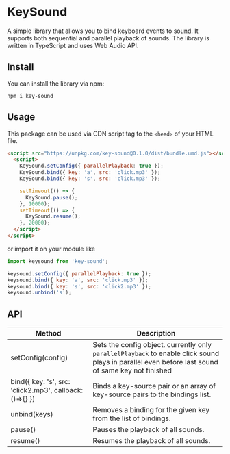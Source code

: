 # KeySound

A simple library that allows you to bind keyboard events to sound. It supports both sequential and parallel playback of sounds. The library is written in TypeScript and uses Web Audio API.

## Install

You can install the library via npm:

```
npm i key-sound
```

## Usage

This package can be used via CDN script tag to the `<head>` of your HTML file.

```html
<script src="https://unpkg.com/key-sound@0.1.0/dist/bundle.umd.js"></script>
  <script>
    KeySound.setConfig({ parallelPlayback: true });
    KeySound.bind({ key: 'a', src: 'click.mp3' });
    KeySound.bind({ key: 's', src: 'click.mp3' });

    setTimeout(() => {
      KeySound.pause();
    }, 10000);
    setTimeout(() => {
      KeySound.resume();
    }, 20000);
  </script>
</script>
```

or import it on your module like

```js
import keysound from 'key-sound';

keysound.setConfig({ parallelPlayback: true });
keysound.bind({ key: 'a', src: 'click.mp3' });
keysound.bind({ key: 's', src: 'click2.mp3' });
keysound.unbind('s');
```

## API

| Method                                                  | Description                                                                                                                                       |
| ------------------------------------------------------- | ------------------------------------------------------------------------------------------------------------------------------------------------- |
| setConfig(config)                                       | Sets the config object. currently only `parallelPlayback` to enable click sound plays in parallel even before last sound of same key not finished |
| bind({ key: 's', src: 'click2.mp3', callback: ()=>{} }) | Binds a key-source pair or an array of key-source pairs to the bindings list.                                                                     |
| unbind(keys)                                            | Removes a binding for the given key from the list of bindings.                                                                                    |
| pause()                                                 | Pauses the playback of all sounds.                                                                                                                |
| resume()                                                | Resumes the playback of all sounds.                                                                                                               |
